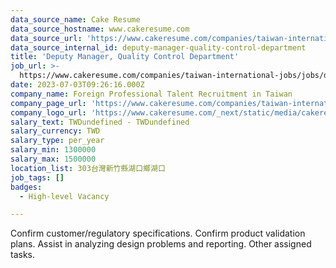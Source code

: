 ```yaml
---
data_source_name: Cake Resume
data_source_hostname: www.cakeresume.com
data_source_url: 'https://www.cakeresume.com/companies/taiwan-international-jobs/jobs'
data_source_internal_id: deputy-manager-quality-control-department
title: 'Deputy Manager, Quality Control Department'
job_url: >-
  https://www.cakeresume.com/companies/taiwan-international-jobs/jobs/deputy-manager-quality-control-department
date: 2023-07-03T09:26:16.000Z
company_name: Foreign Professional Talent Recruitment in Taiwan
company_page_url: 'https://www.cakeresume.com/companies/taiwan-international-jobs'
company_logo_url: 'https://www.cakeresume.com/_next/static/media/cakeresume.e1c03867.svg'
salary_text: TWDundefined - TWDundefined
salary_currency: TWD
salary_type: per_year
salary_min: 1300000
salary_max: 1500000
location_list: 303台灣新竹縣湖口鄉湖口
job_tags: []
badges:
  - High-level Vacancy

---
```


Confirm customer/regulatory specifications. Confirm product validation plans. Assist in analyzing design problems and reporting. Other assigned tasks.